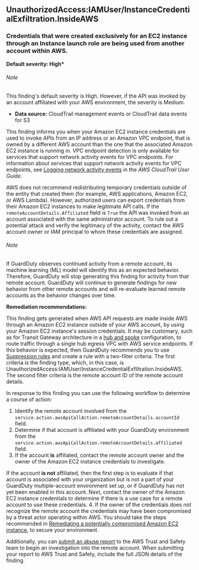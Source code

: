 UnauthorizedAccess:IAMUser/InstanceCredentialExfiltration.InsideAWS
-------------------------------------------------------------------


### Credentials that were created exclusively for an EC2 instance through an Instance launch role are being used from another account within AWS.


**Default severity: High\***


###### Note

This finding's default severity is High. However, if the API was invoked by an account affiliated with your AWS environment, the severity is Medium.


 * **Data source:** CloudTrail management events or CloudTrail data events for S3

This finding informs you when your Amazon EC2 instance credentials are used to invoke APIs from an IP address or an Amazon VPC endpoint, that is owned by a different AWS account than the one that the associated Amazon EC2 instance is running in. VPC endpoint detection is only available for services that support network activity events for VPC endpoints. For information about services that support network activity events for VPC endpoints, see [Logging network activity events](https://docs.aws.amazon.com/awscloudtrail/latest/userguide/logging-network-events-with-cloudtrail.html) in the *AWS CloudTrail User Guide*.


AWS does not recommend redistributing temporary credentials outside of the entity that created them (for example, AWS applications, Amazon EC2, or AWS Lambda). However, authorized users can export credentials from their Amazon EC2 instances to make legitimate API calls. If the `remoteAccountDetails.Affiliated` field is `True` the API was invoked from an account associated with the same administrator account. To rule out a potential attack and verify the legitimacy of the activity, contact the AWS account owner or IAM principal to whom these credentials are assigned.


###### Note

If GuardDuty observes continued activity from a remote account, its machine learning (ML) model will identify this as an expected behavior. Therefore, GuardDuty will stop generating this finding for activity from that remote account. GuardDuty will continue to generate findings for new behavior from other remote accounts and will re\-evaluate learned remote accounts as the behavior changes over time.


**Remediation recommendations:**


This finding gets generated when AWS API requests are made inside AWS through an Amazon EC2 instance outside of your AWS account, by using your Amazon EC2 instance's session credentials. It may be customary, such as for Transit Gateway architecture in a [hub and spoke](https://docs.aws.amazon.com/whitepapers/latest/building-scalable-secure-multi-vpc-network-infrastructure/transit-vpc-solution.html) configuration, to route traffic through a single hub egress VPC with AWS service endpoints. If this behavior is expected, then GuardDuty recommends you to use [Suppression rules](./findings_suppression-rule.html) and create a rule with a two\-filter criteria. The first criteria is the finding type, which, in this case, is UnauthorizedAccess:IAMUser/InstanceCredentialExfiltration.InsideAWS. The second filter criteria is the remote account ID of the remote account details.


In response to this finding you can use the following workflow to determine a course of action:


 1. Identify the remote account involved from the `service.action.awsApiCallAction.remoteAccountDetails.accountId` field.
2. Determine if that account is affiliated with your GuardDuty environment from the `service.action.awsApiCallAction.remoteAccountDetails.affiliated` field.
3. If the account **is** affiliated, contact the remote account owner and the owner of the Amazon EC2 instance credentials to investigate.

 If the account **is not** affiliated, then the first step is to evaluate if that account is associated with your organization but is not a part of your GuardDuty multiple\-account environment set up, or if GuardDuty has not yet been enabled in this account. Next, contact the owner of the Amazon EC2 instance credentials to determine if there is a use case for a remote account to use these credentials.
4. If the owner of the credentials does not recognize the remote account the credentials may have been compromised by a threat actor operating within AWS. You should take the steps recommended in [Remediating a potentially compromised Amazon EC2 instance](https://docs.aws.amazon.com/guardduty/latest/ug/compromised-ec2.html), to secure your environment. 

 Additionally, you can [submit an abuse report](https://support.aws.amazon.com/#/contacts/report-abuse) to the AWS Trust and Safety team to begin an investigation into the remote account. When submitting your report to AWS Trust and Safety, include the full JSON details of the finding.
